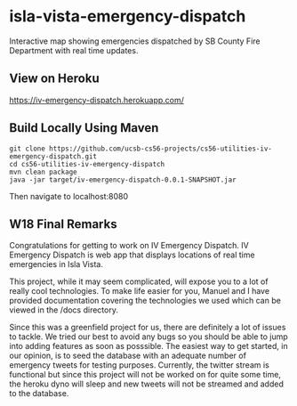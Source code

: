# isla-vista-emergency-dispatch
Interactive map showing emergencies dispatched by SB County Fire Department with real time updates.

## View on Heroku
https://iv-emergency-dispatch.herokuapp.com/

## Build Locally Using Maven
```
git clone https://github.com/ucsb-cs56-projects/cs56-utilities-iv-emergency-dispatch.git
cd cs56-utilities-iv-emergency-dispatch
mvn clean package
java -jar target/iv-emergency-dispatch-0.0.1-SNAPSHOT.jar
```
Then navigate to localhost:8080

## W18 Final Remarks
Congratulations for getting to work on IV Emergency Dispatch. IV Emergency Dispatch is web app that displays locations of real time emergencies in Isla Vista.

This project, while it may seem complicated, will expose you to a lot of really cool technologies. To make life easier for you, Manuel and I have provided documentation covering the technologies we used which can be viewed in the /docs directory.

Since this was a greenfield project for us, there are definitely a lot of issues to tackle. We tried our best to avoid any bugs so you should be able to jump into adding features as soon as posssible. The easiest way to get started, in our opinion, is to seed the database with an adequate number of emergency tweets for testing purposes. Currently, the twitter stream is functional but since this project will not be worked on for quite some time, the heroku dyno will sleep and new tweets will not be streamed and added to the database.

[credentialsLink]: credentials.md